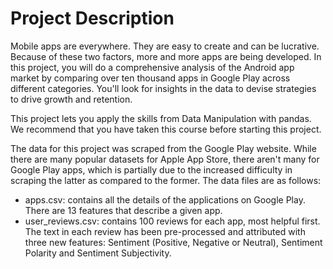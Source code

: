 # Project Description

Mobile apps are everywhere. They are easy to create and can be lucrative. 
Because of these two factors, more and more apps are being developed. 
In this project, you will do a comprehensive analysis of the Android app market by comparing over ten thousand apps in Google Play across different categories. 
You'll look for insights in the data to devise strategies to drive growth and retention.

This project lets you apply the skills from Data Manipulation with pandas. 
We recommend that you have taken this course before starting this project.

The data for this project was scraped from the Google Play website. 
While there are many popular datasets for Apple App Store, there aren't many for Google Play apps, which is partially due to the increased difficulty in scraping the latter as compared to the former. 
The data files are as follows:

- apps.csv: contains all the details of the applications on Google Play. There are 13 features that describe a given app.
- user_reviews.csv: contains 100 reviews for each app, most helpful first. The text in each review has been pre-processed and attributed with three new features: Sentiment (Positive, Negative or Neutral), Sentiment Polarity and Sentiment Subjectivity.

